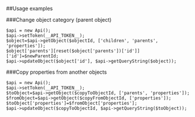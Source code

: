 ##Usage examples

###Change object category (parent object)

```
$api = new Api();
$api->setToken(__API_TOKEN__);
$object=$api->getObject($objectId, ['children', 'parents', 'properties']);
$object['parents'][reset($object['parents'])['id']]['id']=$newParentId;
$api->updateObject($object['id'], $api->getQueryString($object));
```


###Copy properties from another objects

```
$api = new Api();
$api->setToken(__API_TOKEN__);
$toObject=$api->getObject($copyToObjectId, ['parents', 'properties']);
$fromObject=$api->getObject($copyFromObjectId, ['properties']);
$toObject['properties']=$fromObject['properties'];
$api->updateObject($copyToObjectId, $api->getQueryString($toObject));
```
